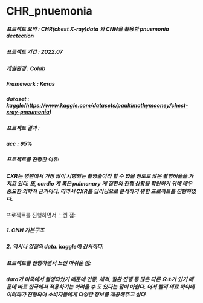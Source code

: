 # CHR_pnuemonia
##### 프로젝트 요약 : CHR(chest X-ray)data 와 CNN을 활용한 pnuemonia dectection
##### 프로젝트 기간 : 2022.07
##### 개발환경 : Colab
##### Framework : Keras
##### dataset : kaggle(https://www.kaggle.com/datasets/paultimothymooney/chest-xray-pneumonia)
##### 프로젝트 결과 :
##### acc : 95%
##### 프로젝트를 진행한 이유:
##### CXR는 병원에서 가장 많이 시행되는 촬영술이라 할 수 있을 정도로 많은 촬영비율을 가지고 있다. 또, cardio 계 혹은 pulmonary 계 질환의 진행 상황을 확인하기 위해 매우 중요한 의학적 근거이다. 따라서 CXR를 딥러닝으로 분석하기 위한 프로젝트를 진행하였다.
프로젝트를 진행하면서 느낀 점:
##### 1. CNN 기본구조
##### 2. 역시나 양질의 data. kaggle에 감사하다. 
##### 프로젝트를 진행하면서 느낀 아쉬운 점:
##### data가 미국에서 촬영되었기 때문에 인종, 체격, 질환 진행 등 많은 다른 요소가 있기 때문에 바로 한국에서 적용하기는 어려울 수 도 있다는 점이 아쉽다. 어서 빨리 의료 마이데이터화가 진행되어 소비자들에게 다양한 정보를 제공해주고 싶다.
